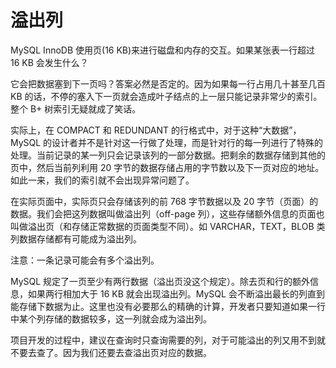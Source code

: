 # 溢出列

MySQL InnoDB 使用页(16 KB)来进行磁盘和内存的交互。如果某张表一行超过 16 KB 会发生什么？

它会把数据塞到下一页吗？答案必然是否定的。因为如果每一行占用几十甚至几百 KB 的话，不停的塞入下一页就会造成叶子结点的上一层只能记录非常少的索引。整个 B+ 树索引无疑就成了笑话。

实际上，在 COMPACT 和 REDUNDANT 的行格式中，对于这种“大数据”，MySQL 的设计者并不是针对这一行做了处理，而是针对行的每一列进行了特殊的处理。当前记录的某一列只会记录该列的一部分数据。把剩余的数据存储到其他的页中，然后当前列利用 20 字节的数据存储占用的字节数以及下一页对应的地址。如此一来，我们的索引就不会出现异常问题了。

在实际页面中，实际页只会存储该列的前 768 字节数据以及 20 字节（页面）的数据。我们会把这列数据叫做溢出列（off-page 列），这些存储额外信息的页面也叫做溢出页（和存储正常数据的页面类型不同）。如 VARCHAR，TEXT，BLOB 类列数据存储都有可能成为溢出列。

注意：一条记录可能会有多个溢出列。

MySQL 规定了一页至少有两行数据（溢出页没这个规定）。除去页和行的额外信息，如果两行相加大于 16 KB 就会出现溢出列。MySQL 会不断溢出最长的列直到能存储下数据为止。这里也没有必要那么的精确的计算，开发者只要知道如果一行中某个列存储的数据较多，这一列就会成为溢出列。

项目开发的过程中，建议在查询时只查询需要的列，对于可能溢出的列又用不到就不要去查了。因为我们还要去查溢出页对应的数据。


